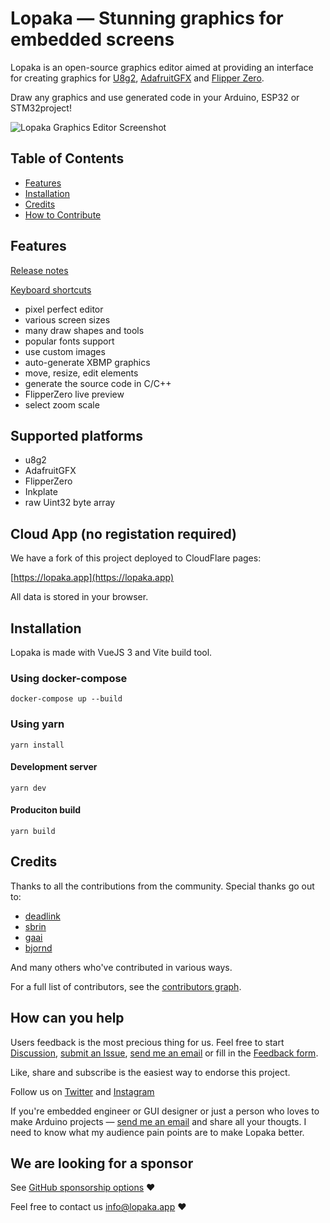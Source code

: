 # Lopaka — Stunning graphics for embedded screens

Lopaka is an open-source graphics editor aimed at providing an interface for creating graphics for [U8g2](https://github.com/olikraus/u8g2), [AdafruitGFX](https://github.com/adafruit/Adafruit-GFX-Library) and [Flipper Zero](https://flipperzero.one/).

Draw any graphics and use generated code in your Arduino, ESP32 or STM32project!

![Lopaka Graphics Editor Screenshot](lopaka-screenshot.png)

## Table of Contents

- [Features](#features)
- [Installation](#installation)
- [Credits](#credits)
- [How to Contribute](#how-can-you-help)

## Features

[Release notes](https://github.com/sbrin/lopaka/releases)

[Keyboard shortcuts](https://github.com/sbrin/lopaka/wiki/Keyboard-shortcuts)

* pixel perfect editor
* various screen sizes
* many draw shapes and tools
* popular fonts support
* use custom images
* auto-generate XBMP graphics
* move, resize, edit elements
* generate the source code in C/C++
* FlipperZero live preview
* select zoom scale

## Supported platforms
* u8g2
* AdafruitGFX
* FlipperZero
* Inkplate
* raw Uint32 byte array



## Cloud App (no registation required)

We have a fork of this project deployed to CloudFlare pages:

[https://lopaka.app](https://lopaka.app)

All data is stored in your browser.

## Installation

Lopaka is made with VueJS 3 and Vite build tool.

### Using docker-compose

```
docker-compose up --build
```

### Using yarn

```
yarn install
```

#### Development server
```
yarn dev
```

#### Produciton build

```
yarn build
```

## Credits

Thanks to all the contributions from the community. Special thanks go out to:

- [deadlink](https://github.com/deadlink)
- [sbrin](https://github.com/sbrin)
- [gaai](https://github.com/Gaai)
- [bjornd](https://github.com/bjornd)

And many others who've contributed in various ways.

For a full list of contributors, see the [contributors graph](https://github.com/sbrin/lopaka/graphs/contributors).


## How can you help

Users feedback is the most precious thing for us. Feel free to start [Discussion](https://github.com/sbrin/lopaka/discussions), [submit an Issue](https://github.com/sbrin/lopaka/issues), [send me an email](mailto:feedback@lopaka.app) or fill in the [Feedback form](https://airtable.com/apps27BkejrUF0DWT/shryaJaGovGUA03XA).

Like, share and subscribe is the easiest way to endorse this project.

Follow us on [Twitter](https://twitter.com/lopaka_app) and [Instagram](https://www.instagram.com/lopaka_app/)

If you're embedded engineer or GUI designer or just a person who loves to make Arduino projects — [send me an email](mailto:feedback@lopaka.app) and share all your thougts. I need to know what my audience pain points are to make Lopaka better.

## We are looking for a sponsor

See [GitHub sponsorship options](https://github.com/sponsors/sbrin) ❤️

Feel free to contact us [info@lopaka.app](mailto:info@lopaka.app) ❤️
